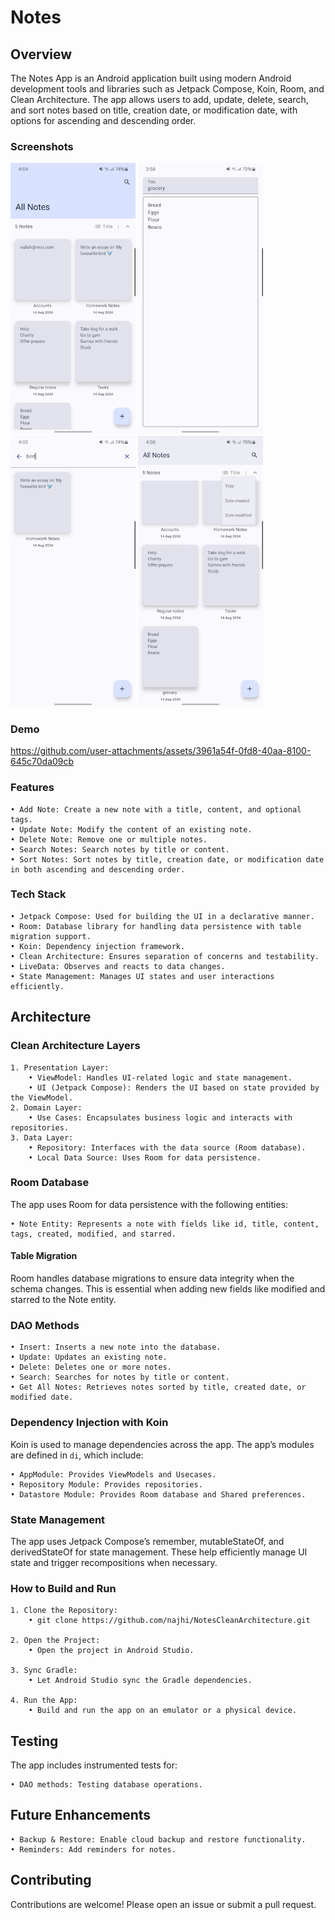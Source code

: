 
# Notes

## Overview

The Notes App is an Android application built using modern Android development tools and libraries such as Jetpack Compose, Koin, Room, and Clean Architecture. The app allows users to add, update, delete, search, and sort notes based on title, creation date, or modification date, with options for ascending and descending order.

### Screenshots

<img src="attachments/all_notes.png" width="200" />  <img src="attachments/create_note.png" width="200" />  <img src="attachments/search_note.png" width="200" />  <img src="attachments/notes_sort.png" width="200" />

### Demo

https://github.com/user-attachments/assets/3961a54f-0fd8-40aa-8100-645c70da09cb

### Features

	• Add Note: Create a new note with a title, content, and optional tags.
	• Update Note: Modify the content of an existing note.
	• Delete Note: Remove one or multiple notes.
	• Search Notes: Search notes by title or content.
	• Sort Notes: Sort notes by title, creation date, or modification date in both ascending and descending order.

### Tech Stack

	• Jetpack Compose: Used for building the UI in a declarative manner.
	• Room: Database library for handling data persistence with table migration support.
	• Koin: Dependency injection framework.
	• Clean Architecture: Ensures separation of concerns and testability.
	• LiveData: Observes and reacts to data changes.
	• State Management: Manages UI states and user interactions efficiently.

## Architecture

### Clean Architecture Layers

	1. Presentation Layer:
	    • ViewModel: Handles UI-related logic and state management.
	    • UI (Jetpack Compose): Renders the UI based on state provided by the ViewModel.
	2. Domain Layer:
	    • Use Cases: Encapsulates business logic and interacts with repositories.
	3. Data Layer:
	    • Repository: Interfaces with the data source (Room database).
	    • Local Data Source: Uses Room for data persistence.

### Room Database

The app uses Room for data persistence with the following entities:

	• Note Entity: Represents a note with fields like id, title, content, tags, created, modified, and starred.

#### Table Migration

Room handles database migrations to ensure data integrity when the schema changes. This is essential when adding new fields like modified and starred to the Note entity.

### DAO Methods

	• Insert: Inserts a new note into the database.
	• Update: Updates an existing note.
	• Delete: Deletes one or more notes.
	• Search: Searches for notes by title or content.
	• Get All Notes: Retrieves notes sorted by title, created date, or modified date.

### Dependency Injection with Koin

Koin is used to manage dependencies across the app. The app’s modules are defined in `di`, which include:

	• AppModule: Provides ViewModels and Usecases.
	• Repository Module: Provides repositories.
	• Datastore Module: Provides Room database and Shared preferences.

### State Management

The app uses Jetpack Compose’s remember, mutableStateOf, and derivedStateOf for state management. These help efficiently manage UI state and trigger recompositions when necessary.

### How to Build and Run

	1. Clone the Repository: 
		• git clone https://github.com/najhi/NotesCleanArchitecture.git

	2. Open the Project:
		• Open the project in Android Studio.
		
	3. Sync Gradle:
		• Let Android Studio sync the Gradle dependencies.

	4. Run the App:
		• Build and run the app on an emulator or a physical device.

## Testing

The app includes instrumented tests for:

	• DAO methods: Testing database operations.

## Future Enhancements

	• Backup & Restore: Enable cloud backup and restore functionality.
	• Reminders: Add reminders for notes.

## Contributing

Contributions are welcome! Please open an issue or submit a pull request.








